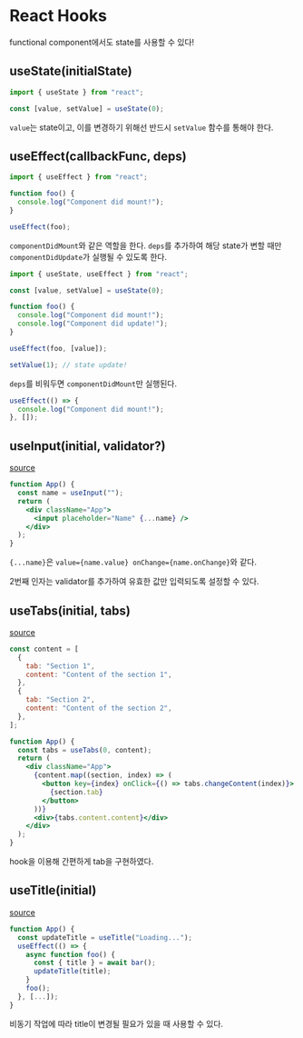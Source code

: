 # React Hooks

functional component에서도 state를 사용할 수 있다!

## useState(initialState)

```jsx
import { useState } from "react";

const [value, setValue] = useState(0);
```

`value`는 state이고, 이를 변경하기 위해선 반드시 `setValue` 함수를 통해야 한다.

## useEffect(callbackFunc, deps)

```jsx
import { useEffect } from "react";

function foo() {
  console.log("Component did mount!");
}

useEffect(foo);
```

`componentDidMount`와 같은 역할을 한다. `deps`를 추가하여 해당 state가 변할 때만 `componentDidUpdate`가 실행될 수 있도록 한다.

```jsx
import { useState, useEffect } from "react";

const [value, setValue] = useState(0);

function foo() {
  console.log("Component did mount!");
  console.log("Component did update!");
}

useEffect(foo, [value]);

setValue(1); // state update!
```

`deps`를 비워두면 `componentDidMount`만 실행된다.

```jsx
useEffect(() => {
  console.log("Component did mount!");
}, []);
```

## useInput(initial, validator?)

[source](./src/nooks/useInput.js)

```jsx
function App() {
  const name = useInput("");
  return (
    <div className="App">
      <input placeholder="Name" {...name} />
    </div>
  );
}
```

`{...name}`은 `value={name.value} onChange={name.onChange}`와 같다.

2번째 인자는 validator를 추가하여 유효한 값만 입력되도록 설정할 수 있다.

## useTabs(initial, tabs)

[source](./src/nooks/useTabs.js)

```jsx
const content = [
  {
    tab: "Section 1",
    content: "Content of the section 1",
  },
  {
    tab: "Section 2",
    content: "Content of the section 2",
  },
];

function App() {
  const tabs = useTabs(0, content);
  return (
    <div className="App">
      {content.map((section, index) => (
        <button key={index} onClick={() => tabs.changeContent(index)}>
          {section.tab}
        </button>
      ))}
      <div>{tabs.content.content}</div>
    </div>
  );
}
```

hook을 이용해 간편하게 tab을 구현하였다.

## useTitle(initial)

[source](./src/nooks/useTitle.js)

```jsx
function App() {
  const updateTitle = useTitle("Loading...");
  useEffect(() => {
    async function foo() {
      const { title } = await bar();
      updateTitle(title);
    }
    foo();
  }, [...]);
}
```

비동기 작업에 따라 title이 변경될 필요가 있을 때 사용할 수 있다.
